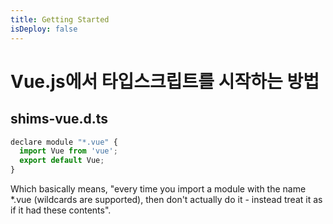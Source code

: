 ```yaml
---
title: Getting Started
isDeploy: false
---
```


# Vue.js에서 타입스크립트를 시작하는 방법


## shims-vue.d.ts

```js
declare module "*.vue" {
  import Vue from 'vue';
  export default Vue;
}
```

Which basically means, "every time you import a module with the name *.vue (wildcards are supported), then don't actually do it - instead treat it as if it had these contents".